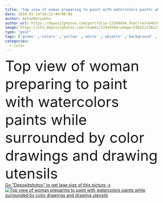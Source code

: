 ```yaml
---
title: 'top view of woman preparing to paint with watercolors paints while surrounded by color drawings and drawing utensils'
date: 2019-01-24T16:22:46+00:00
author: AntonMatyukha
author_url: https://depositphotos.com/portfolio-13349494.html?ref=64678756
image: https://st4.depositphotos.com/thumbs/13349494/image/23812/238129374/api_thumb_450.jpg?forcejpeg=true
type: "post"
tags: ['green' ,'colors' ,'yellow' ,'white' ,'objects' ,'background' ,'colorful' ,'painting' ,'glass' ,'person' ,'art' ,'female' ,'people' ,'abstract' ,'plant' ,'texture' ,'water' ,'portrait' ,'leaves' ,'orange' ,'hobby' ,'flora' ,'floral' ,'food' ,'man' ,'creativity' ,'album' ,'watercolor' ,'tropical' ,'carrot' ,'creative' ,'vegetables' ,'woman' ,'multicolored' ,'textured' ,'palette' ,'coloring' ,'exotic' ,'avocado' ,'fruits' ,'paints' ,'illustrations' ,'organized' ,'drawings' ,'papaya' ,'paintbrushes' ,'Studio Shot' ,'top view' ,'Back view' ,'drawing utensils' ]
categories: 
  - color
---
```

<div aling="center">
            <font size="60"> Top view of woman preparing to paint with watercolors paints while surrounded by color drawings and drawing utensils</font>   
</div>
<div>
    <a href='https://st4.depositphotos.com/thumbs/13349494/image/23812/238129374/api_thumb_450.jpg?forcejpeg=true?ref=64678756' target=_blank > Go "Depositphotos" to get lage size of this picture ->
        <img href='https://st4.depositphotos.com/thumbs/13349494/image/23812/238129374/api_thumb_450.jpg?forcejpeg=true?ref=64678756' src='https://st4.depositphotos.com/13349494/23812/i/950/depositphotos_238129374-stock-photo-top-view-woman-preparing-paint.jpg?forcejpeg=true' alt='Top view of woman preparing to paint with watercolors paints while surrounded by color drawings and drawing utensils' >
    </a>
</div>
